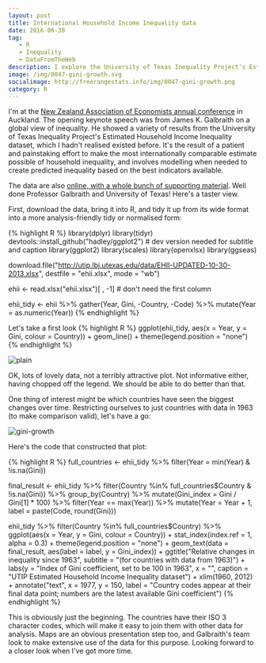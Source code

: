 ```yaml
---
layout: post
title: International Household Income Inequality data
date: 2016-06-30
tag: 
   - R
   - Inequality
   - DataFromTheWeb
description: I explore the University of Texas Inequality Project's Estimated Household Income Inequality data, which provides modelled estimates of inequality for more than 150 countries from 1963 to 2008.
image: /img/0047-gini-growth.svg
socialimage: http://freerangestats.info/img/0047-gini-growth.png
category: R
---
```


I'm at the [New Zealand Association of Economists annual conference](http://www.nzaeconference.co.nz/) in Auckland.  The opening keynote speech was from James K. Galbraith on a global view of inequality.  He showed a variety of results from the University of Texas Inequality Project's Estimated Household Income Inequality dataset, which I hadn't realised existed before.  It's the result of a patient and painstaking effort to make the most internationally comparable estimate possible of household inequality, and involves modelling when needed to create predicted inequality based on the best indicators available.

The data are also [online, with a whole bunch of supporting material](http://utip.lbj.utexas.edu/data.html).  Well done Professor Galbraith and University of Texas!  Here's a taster view.

First, download the data, bring it into R, and tidy it up from its wide format into a more analysis-friendly tidy or normalised form:

{% highlight R %}
library(dplyr)
library(tidyr)
devtools::install_github("hadley/ggplot2") # dev version needed for subtitle and caption
library(ggplot2) 
library(scales)
library(openxlsx)
library(ggseas)


download.file("http://utip.lbj.utexas.edu/data/EHII-UPDATED-10-30-2013.xlsx",
              destfile = "ehii.xlsx", mode = "wb")

ehii <- read.xlsx("ehii.xlsx")[ , -1] # don't need the first column

ehii_tidy <- ehii %>%
   gather(Year, Gini, -Country, -Code) %>%
   mutate(Year = as.numeric(Year))
{% endhighlight %}

Let's take a first look
{% highlight R %}
ggplot(ehii_tidy, aes(x = Year, y = Gini, colour = Country)) +
   geom_line() +
   theme(legend.position = "none")
{% endhighlight %}

![plain](/img/0047-plain.svg)

OK, lots of lovely data, not a terribly attractive plot.  Not informative either, having chopped off the legend.  We should be able to do better than that.

One thing of interest might be which countries have seen the biggest changes over time.  Restricting ourselves to just countries with data in 1963 (to make comparison valid), let's have a go:

![gini-growth](/img/0047-gini-growth.svg)

Here's the code that constructed that plot:

{% highlight R %}
full_countries <- ehii_tidy %>%
   filter(Year = min(Year) & !is.na(Gini))

final_result <- ehii_tidy %>%
   filter(Country %in% full_countries$Country & !is.na(Gini)) %>%
   group_by(Country) %>%
   mutate(Gini_index = Gini / Gini[1] * 100) %>%
   filter(Year == max(Year)) %>%
   mutate(Year = Year + 1,
          label = paste(Code, round(Gini)))

ehii_tidy %>%
   filter(Country %in% full_countries$Country) %>%
   ggplot(aes(x = Year, y = Gini, colour = Country)) +
   stat_index(index.ref = 1, alpha = 0.3) +
   theme(legend.position = "none") +
   geom_text(data = final_result, aes(label = label, y = Gini_index)) +
   ggtitle("Relative changes in inequality since 1963",
           subtitle = "(for countries with data from 1963)") +
   labs(y = "Index of Gini coefficient, set to be 100 in 1963",
        x = "", caption = "UTIP Estimated Household Income Inequality dataset") +
   xlim(1960, 2012) +
   annotate("text", x = 1977, y = 150, 
            label = "Country codes appear at their final data point; 
numbers are the latest available Gini coefficient")
{% endhighlight %}

This is obviously just the beginning.  The countries have their ISO 3 character codes, which will make it easy to join them with other data for analysis.  Maps are an obvious presentation step too, and Galbraith's team look to make extensive use of the data for this purpose.  Looking forward to a closer look when I've got more time.

